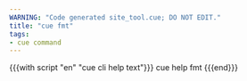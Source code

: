 ```yaml
---
WARNING: "Code generated site_tool.cue; DO NOT EDIT."
title: "cue fmt"
tags:
- cue command
---
```


{{{with script "en" "cue cli help text"}}}
cue help fmt
{{{end}}}
